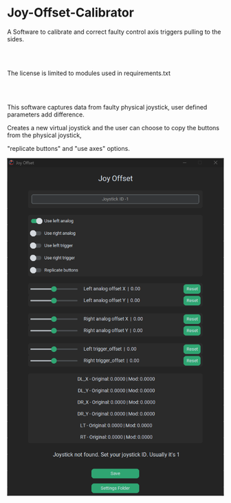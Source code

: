 # Joy-Offset-Calibrator
<p>A Software to calibrate and correct faulty control axis triggers pulling to the sides.</p>
<br></br>
<p>The license is limited to modules used in requirements.txt</p>
<br></br>
<p>This software captures data from faulty physical joystick, user defined parameters add difference.</p>
<p>Creates a new virtual joystick and the user can choose to copy the buttons from the physical joystick,</p>
<p>"replicate buttons" and "use axes" options.</p>
<p></p>
<img src="https://raw.githubusercontent.com/Suundumused/Joy-Offset-Calibrator/main/ico/Captura%20de%20tela%202023-12-03%20173530.png">
